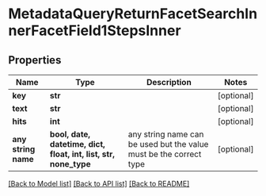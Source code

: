 # MetadataQueryReturnFacetSearchInnerFacetField1StepsInner


## Properties
Name | Type | Description | Notes
------------ | ------------- | ------------- | -------------
**key** | **str** |  | [optional] 
**text** | **str** |  | [optional] 
**hits** | **int** |  | [optional] 
**any string name** | **bool, date, datetime, dict, float, int, list, str, none_type** | any string name can be used but the value must be the correct type | [optional]

[[Back to Model list]](../README.md#documentation-for-models) [[Back to API list]](../README.md#documentation-for-api-endpoints) [[Back to README]](../README.md)


